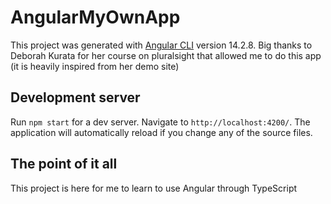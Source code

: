 # AngularMyOwnApp

This project was generated with [Angular CLI](https://github.com/angular/angular-cli) version 14.2.8.
Big thanks to Deborah Kurata for her course on pluralsight that allowed me to do this app (it is heavily inspired from her demo site)

## Development server

Run `npm start` for a dev server. Navigate to `http://localhost:4200/`. The application will automatically reload if you change any of the source files.

## The point of it all

This project is here for me to learn to use Angular through TypeScript 
